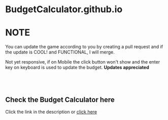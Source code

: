 # BudgetCalculator.github.io

<h1>NOTE</h1>

You can update the game according to you by creating a pull request and if the update is COOL! and FUNCTIONAL, I will merge.

Not yet responsive, if on Mobile the click button won't show and the enter key on keyboard is used to update the budget.
<b>Updates appreciated</b>
<br>
<br>
<br>
<br>
<h2>Check the Budget Calculator here </h2>   Click the link in the description or <a href = "https://jayanttokas.github.io/BudgetCalculator.github.io/."> click here </a>
